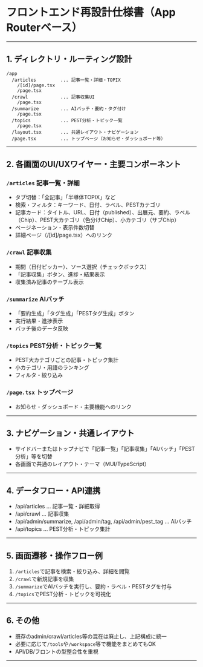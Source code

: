 # フロントエンド再設計仕様書（App Routerベース）

---

## 1. ディレクトリ・ルーティング設計

```
/app
  /articles         ... 記事一覧・詳細・TOPIX
    /[id]/page.tsx
    /page.tsx
  /crawl            ... 記事収集UI
    /page.tsx
  /summarize        ... AIバッチ・要約・タグ付け
    /page.tsx
  /topics           ... PEST分析・トピック一覧
    /page.tsx
  /layout.tsx       ... 共通レイアウト・ナビゲーション
  /page.tsx         ... トップページ（お知らせ・ダッシュボード等）
```

---

## 2. 各画面のUI/UXワイヤー・主要コンポーネント

### `/articles` 記事一覧・詳細

- タブ切替：「全記事」「半導体TOPIX」など
- 検索・フィルタ：キーワード、日付、ラベル、PESTカテゴリ
- 記事カード：タイトル、URL、日付（published）、出展元、要約、ラベル（Chip）、PEST大カテゴリ（色分けChip）、小カテゴリ（サブChip）
- ページネーション・表示件数切替
- 詳細ページ（/[id]/page.tsx）へのリンク

### `/crawl` 記事収集

- 期間（日付ピッカー）、ソース選択（チェックボックス）
- 「記事収集」ボタン、進捗・結果表示
- 収集済み記事のテーブル表示

### `/summarize` AIバッチ

- 「要約生成」「タグ生成」「PESTタグ生成」ボタン
- 実行結果・進捗表示
- バッチ後のデータ反映

### `/topics` PEST分析・トピック一覧

- PEST大カテゴリごとの記事・トピック集計
- 小カテゴリ・用語のランキング
- フィルタ・絞り込み

### `/page.tsx` トップページ

- お知らせ・ダッシュボード・主要機能へのリンク

---

## 3. ナビゲーション・共通レイアウト

- サイドバーまたはトップナビで「記事一覧」「記事収集」「AIバッチ」「PEST分析」等を切替
- 各画面で共通のレイアウト・テーマ（MUI/TypeScript）

---

## 4. データフロー・API連携

- /api/articles ... 記事一覧・詳細取得
- /api/crawl ... 記事収集
- /api/admin/summarize, /api/admin/tag, /api/admin/pest_tag ... AIバッチ
- /api/topics ... PEST分析・トピック集計

---

## 5. 画面遷移・操作フロー例

1. `/articles`で記事を検索・絞り込み、詳細を閲覧
2. `/crawl`で新規記事を収集
3. `/summarize`でAIバッチを実行し、要約・ラベル・PESTタグを付与
4. `/topics`でPEST分析・トピックを可視化

---

## 6. その他

- 既存のadmin/crawl/articles等の混在は廃止し、上記構成に統一
- 必要に応じて`/tools`や`/workspace`等で機能をまとめてもOK
- API/DB/フロントの型整合性を重視

---